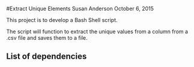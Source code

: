 #Extract Unique Elements
Susan Anderson October 6, 2015

 This project is to develop a Bash Shell script. 


The script will function to extract the unique values from a column from a .csv file and saves them to a file.


## List of dependencies

